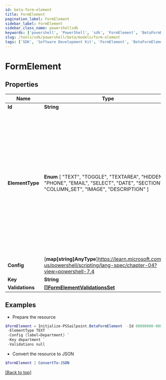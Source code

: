 ```yaml
---
id: beta-form-element
title: FormElement
pagination_label: FormElement
sidebar_label: FormElement
sidebar_class_name: powershellsdk
keywords: ['powershell', 'PowerShell', 'sdk', 'FormElement', 'BetaFormElement'] 
slug: /tools/sdk/powershell/beta/models/form-element
tags: ['SDK', 'Software Development Kit', 'FormElement', 'BetaFormElement']
---
```



# FormElement

## Properties

Name | Type | Description | Notes
------------ | ------------- | ------------- | -------------
**Id** | **String** | Form element identifier. | [optional] 
**ElementType** |  **Enum** [  "TEXT",    "TOGGLE",    "TEXTAREA",    "HIDDEN",    "PHONE",    "EMAIL",    "SELECT",    "DATE",    "SECTION",    "COLUMN_SET",    "IMAGE",    "DESCRIPTION" ] | FormElementType value.  TEXT FormElementTypeText TOGGLE FormElementTypeToggle TEXTAREA FormElementTypeTextArea HIDDEN FormElementTypeHidden PHONE FormElementTypePhone EMAIL FormElementTypeEmail SELECT FormElementTypeSelect DATE FormElementTypeDate SECTION FormElementTypeSection COLUMN_SET FormElementTypeColumns IMAGE FormElementTypeImage DESCRIPTION FormElementTypeDescription | [optional] 
**Config** | [**map[string]AnyType**]https://learn.microsoft.com/en-us/powershell/scripting/lang-spec/chapter-04?view=powershell-7.4 | Config object. | [optional] 
**Key** | **String** | Technical key. | [optional] 
**Validations** | [**[]FormElementValidationsSet**](form-element-validations-set) |  | [optional] 

## Examples

- Prepare the resource
```powershell
$FormElement = Initialize-PSSailpoint.BetaFormElement  -Id 00000000-0000-0000-0000-000000000000 `
 -ElementType TEXT `
 -Config {label=Department} `
 -Key department `
 -Validations null
```

- Convert the resource to JSON
```powershell
$FormElement | ConvertTo-JSON
```


[[Back to top]](#) 


